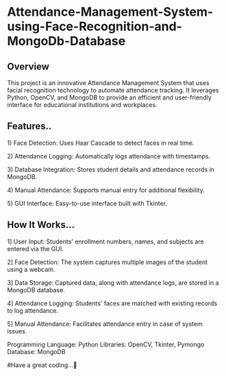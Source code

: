 # Attendance-Management-System-using-Face-Recognition-and-MongoDb-Database
<h2>Overview </h2>
<p>This project is an innovative Attendance Management System that uses facial recognition technology to automate attendance tracking. It leverages Python, OpenCV, and MongoDB to provide an efficient and user-friendly interface for educational institutions and workplaces.</p>

<h2>Features..</h2>
<p> 1) Face Detection: Uses Haar Cascade to detect faces in real time.</p>
<p> 2) Attendance Logging: Automatically logs attendance with timestamps.</p>
<p> 3) Database Integration: Stores student details and attendance records in MongoDB.</p>
<p> 4) Manual Attendance: Supports manual entry for additional flexibility.</p>
<p> 5) GUI Interface: Easy-to-use interface built with Tkinter.</p>


<h2>How It Works...</h2>
 <p>1] User Input: Students' enrollment numbers, names, and subjects are entered via the GUI.</p>
 <p>2] Face Detection: The system captures multiple images of the student using a webcam.</p>
 <p>3] Data Storage: Captured data, along with attendance logs, are stored in a MongoDB database.</p>
 <p>4] Attendance Logging: Students' faces are matched with existing records to log attendance.</p>
 <p>5] Manual Attendance: Facilitates attendance entry in case of system issues.</p>

<p>
Programming Language: Python
Libraries: OpenCV, Tkinter, Pymongo
Database: MongoDB
</p>

#Have a great coding...🫡
